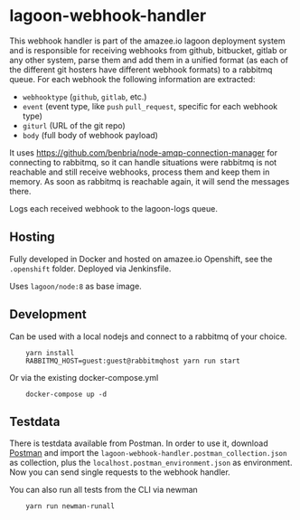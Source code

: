 # lagoon-webhook-handler

This webhook handler is part of the amazee.io lagoon deployment system and is responsible for receiving webhooks from github, bitbucket, gitlab or any other system, parse them and add them in a unified format (as each of the different git hosters have different webhook formats) to a rabbitmq queue. For each webhook the following information are extracted:

- `webhooktype` (`github`, `gitlab`, etc.)
- `event` (event type, like `push` `pull_request`, specific for each webhook type)
- `giturl` (URL of the git repo)
- `body` (full body of webhook payload)

It uses https://github.com/benbria/node-amqp-connection-manager for connecting to rabbitmq, so it can handle situations were rabbitmq is not reachable and still receive webhooks, process them and keep them in memory. As soon as rabbitmq is reachable again, it will send the messages there.

Logs each received webhook to the lagoon-logs queue.

## Hosting

Fully developed in Docker and hosted on amazee.io Openshift, see the `.openshift` folder. Deployed via Jenkinsfile.

Uses `lagoon/node:8` as base image.

## Development

Can be used with a local nodejs and connect to a rabbitmq of your choice.

        yarn install
        RABBITMQ_HOST=guest:guest@rabbitmqhost yarn run start

Or via the existing docker-compose.yml

        docker-compose up -d

## Testdata

There is testdata available from Postman. In order to use it, download [Postman](https://www.getpostman.com/) and import the `lagoon-webhook-handler.postman_collection.json` as collection, plus the `localhost.postman_environment.json` as environment.
Now you can send single requests to the webhook handler.

You can also run all tests from the CLI via newman

        yarn run newman-runall
